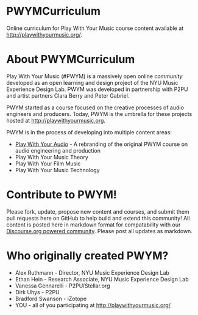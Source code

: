 # PWYMCurriculum
Online curriculum for Play With Your Music course content available at http://playwithyourmusic.org/.
# About PWYMCurriculum
Play With Your Music (#PWYM) is a massively open online <em>community</em> developed as an open learning and design project of the NYU Music Experience Design Lab. PWYM was developed in partnership with P2PU and artist partners Clara Berry and Peter Gabriel.

PWYM started as a course focused on the creative processes of audio engineers and producers. Today, PWYM is the umbrella for these projects hosted at http://playwithyourmusic.org.

PWYM is in the process of developing into multiple content areas:
* [Play With Your Audio](https://github.com/NYUMusEdLab/PWYMCurriculum/tree/master/Play%20With%20Your%20Audio%20-%20Peter%20Gabriel) - A rebranding of the original PWYM course on audio engineering and production
* Play With Your Music Theory
* Play With Your Film Music
* Play With Your Music Technology

# Contribute to PWYM!

Please fork, update, propose new content and courses, and submit them pull requests here on GitHub to help build and extend this community!  All content is posted here in markdown format for compatability with our [Discourse.org powered community](http://community.playwithyourmusic.org). Please post all updates as markdown.

# Who originally created PWYM?
* Alex Ruthmann - Director, NYU Music Experience Design Lab
* Ethan Hein - Research Associate, NYU Music Experience Design Lab
* Vanessa Gennarelli - P2PU/Stellar.org
* Dirk Uhys - P2PU
* Bradford Swanson - iZotope
* YOU - all of you participating at http://playwithyourmusic.org/


